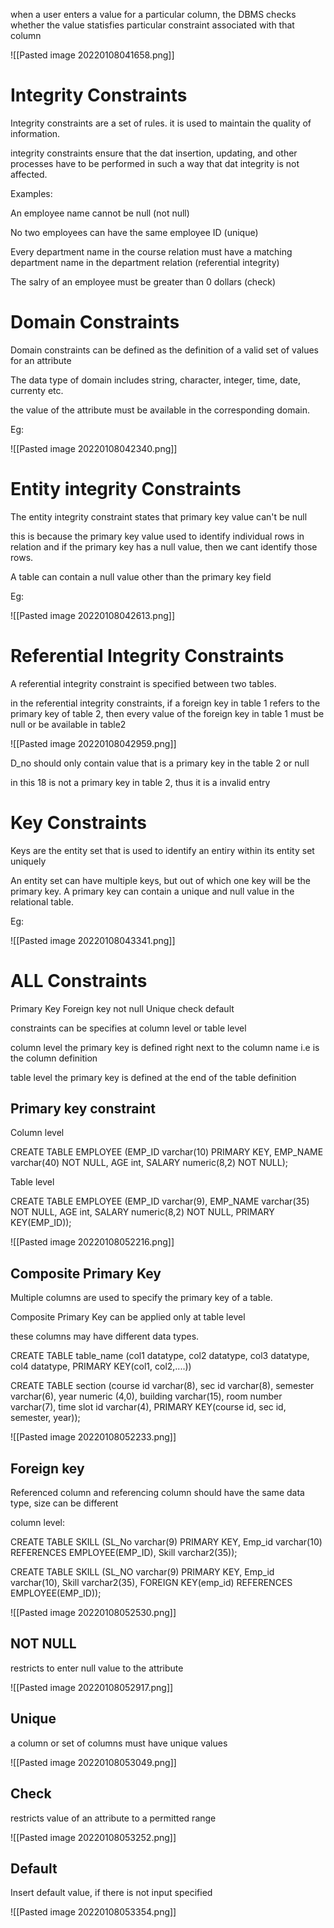 when a user enters a value for a particular column, the DBMS checks whether the value statisfies particular constraint associated with that column

![[Pasted image 20220108041658.png]]

# Integrity Constraints

Integrity constraints are a set of rules. it is used to maintain the quality of information.

integrity constraints ensure that the dat insertion, updating, and other processes have to be performed in such a way that dat integrity is not affected.


Examples:

An employee name cannot be null (not null)

No two employees can have the same employee ID (unique)

Every department name in the course relation must have a matching department name in the department relation (referential integrity)

The salry of an employee must be greater than 0 dollars (check)


# Domain Constraints

Domain constraints can be defined as the definition of a valid set of values for an attribute

The data type of domain includes string, character, integer, time, date, currenty etc.

the value of the attribute must be available in the corresponding domain.

Eg:

![[Pasted image 20220108042340.png]]


# Entity integrity Constraints

The entity integrity constraint states that primary key value can't be null

this is because the primary key value used to identify individual rows in relation and if the primary key has a null value, then we cant identify those rows.

A table can contain a null value other than the primary key field

Eg:

![[Pasted image 20220108042613.png]]


# Referential Integrity Constraints

A referential integrity constraint is specified between two tables.

in the referential integrity constraints, if a foreign key in table 1 refers to the primary key of table 2, then every value of the foreign key in table 1 must be null or be available in table2

![[Pasted image 20220108042959.png]]

D_no should only contain value that is a primary key in the table 2 or null

in this 18 is not a primary key in table 2, thus it is a invalid entry

# Key Constraints

Keys are the entity set that is used to identify an entiry within its entity set uniquely

An entity set can have multiple keys, but out of which one key will be the primary key. A primary key can contain a unique and null value in the relational table.

Eg:

![[Pasted image 20220108043341.png]]


# ALL Constraints

Primary Key
Foreign key
not null
Unique
check
default

constraints can be specifies at column level or table level

column level the primary key is defined right next to the column name i.e is the column definition

table level the primary key is defined at the end of the table definition

## Primary key constraint

Column level 

CREATE TABLE EMPLOYEE (EMP_ID varchar(10) PRIMARY KEY, EMP_NAME varchar(40) NOT NULL, AGE int, SALARY numeric(8,2) NOT NULL);

Table level

CREATE TABLE EMPLOYEE (EMP_ID varchar(9), EMP_NAME varchar(35) NOT NULL, AGE int, SALARY numeric(8,2) NOT NULL, PRIMARY KEY(EMP_ID));

![[Pasted image 20220108052216.png]]

## Composite Primary Key

Multiple columns are used to specify the primary key of a table.

Composite Primary Key can be applied only at table level

these columns may have different data types.

CREATE TABLE table_name (col1 datatype, col2 datatype, col3 datatype, col4 datatype, PRIMARY KEY(col1, col2,....))

CREATE TABLE section (course id varchar(8), sec id varchar(8), semester varchar(6), year numeric (4,0), building varchar(15), room number varchar(7), time slot id varchar(4), PRIMARY KEY(course id, sec id, semester, year));

![[Pasted image 20220108052233.png]]

## Foreign key

Referenced column and referencing column should have the same data type, size can be different

column level:

CREATE TABLE SKILL (SL_No varchar(9) PRIMARY KEY, Emp_id varchar(10) REFERENCES EMPLOYEE(EMP_ID), Skill varchar2(35));

CREATE TABLE SKILL (SL_NO varchar(9) PRIMARY KEY, Emp_id varchar(10), Skill varchar2(35), FOREIGN KEY(emp_id) REFERENCES EMPLOYEE(EMP_ID));

![[Pasted image 20220108052530.png]]


## NOT NULL

restricts to enter null value to the attribute

![[Pasted image 20220108052917.png]]

## Unique 

a column or set of columns must have unique values

![[Pasted image 20220108053049.png]]

## Check

restricts value of an attribute to a permitted range

![[Pasted image 20220108053252.png]]

## Default

Insert default value, if there is not input specified


![[Pasted image 20220108053354.png]]







